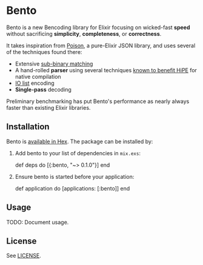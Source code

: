 # Bento

Bento is a new Bencoding library for Elixir focusing on wicked-fast **speed**
without sacrificing **simplicity**, **completeness**, or **correctness**.

It takes inspiration from [Poison](https://github.com/devinus/poison), a
pure-Elixir JSON library, and uses several of the techniques found there:

* Extensive [sub-binary matching](http://erlang.org/euc/07/papers/1700Gustafsson.pdf)
* A hand-rolled **parser** using several techniques [known to benefit HiPE](http://erlang.org/workshop/2003/paper/p36-sagonas.pdf)
  for native compilation
* [IO list](http://jlouisramblings.blogspot.com/2013/07/problematic-traits-in-erlang.html)
  encoding
* **Single-pass** decoding

Preliminary benchmarking has put Bento's performance as nearly always faster than existing Elixir libraries.

## Installation

Bento is [available in Hex](https://hex.pm/packages/bento). The package can be installed by:

  1. Add bento to your list of dependencies in `mix.exs`:

        def deps do
          [{:bento, "~> 0.1.0"}]
        end

  2. Ensure bento is started before your application:

        def application do
          [applications: [:bento]]
        end

## Usage

TODO: Document usage.

## License

See [LICENSE](LICENSE).
